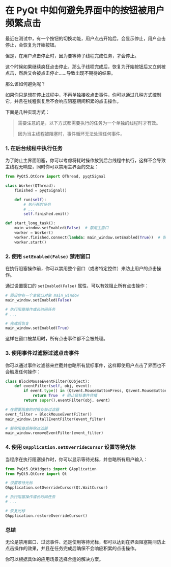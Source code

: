 # 在 PyQt 中如何避免界面中的按钮被用户频繁点击

最近在测试中，有一个按钮的切换功能，用户点击开始后，会显示停止，用户点击停止，会恢复为开始按钮。

但是，在用户点击停止时，因为要等待子线程完成任务，才会停止。

这个时候如果继续疯狂点击停止，那么子线程完成后，恢复为开始按钮后又立刻被点击，然后又会被点击停止……导致出现不期待的结果。

那么该如何避免呢？

如果你只是想在停止过程中，不再单独接收点击事件，你可以通过几种方式控制它，并且在线程恢复后不会响应阻塞期间积累的点击操作。

下面是几种实现方式：

> 需要注意的是，以下方式都需要执行的任务为一个单独的线程时才有效。
>
> 因为当主线程被阻塞时，事件循环无法处理任何事件。

### 1. 在后台线程中执行任务

为了防止主界面阻塞，你可以考虑将耗时操作放到后台线程中执行，这样不会导致主线程无响应，同时你可以禁用主界面的交互：

```python
from PyQt5.QtCore import QThread, pyqtSignal

class Worker(QThread):
    finished = pyqtSignal()

    def run(self):
        # 执行耗时任务
        # ...
        self.finished.emit()

def start_long_task():
    main_window.setEnabled(False)  # 禁用主窗口
    worker = Worker()
    worker.finished.connect(lambda: main_window.setEnabled(True))  # 恢复主窗口
    worker.start()
```

### 2. 使用 `setEnabled(False)` 禁用窗口

在执行阻塞操作前，你可以禁用整个窗口（或者特定控件）来防止用户的点击操作。

通过设置窗口的 `setEnabled(False)` 属性，可以有效阻止所有点击操作：

```python
# 假设你有一个主窗口对象 main_window
main_window.setEnabled(False)

# 执行阻塞操作或长时间任务
# ...

# 完成后恢复
main_window.setEnabled(True)
```

这样在窗口被禁用时，所有点击事件都不会被处理。

### 3. 使用事件过滤器过滤点击事件

你可以通过事件过滤器来拦截并忽略所有鼠标事件，这样即使用户点击了界面也不会触发任何操作：

```python
class BlockMouseEventFilter(QObject):
    def eventFilter(self, obj, event):
        if event.type() in (QEvent.MouseButtonPress, QEvent.MouseButtonRelease):
            return True  # 阻止鼠标事件传播
        return super().eventFilter(obj, event)

# 在需要阻塞的时候安装过滤器
event_filter = BlockMouseEventFilter()
main_window.installEventFilter(event_filter)

# 解除阻塞后移除过滤器
main_window.removeEventFilter(event_filter)
```

### 4. 使用 `QApplication.setOverrideCursor` 设置等待光标

当程序在执行阻塞操作时，你可以显示等待光标，并忽略所有用户输入：

```python
from PyQt5.QtWidgets import QApplication
from PyQt5.QtCore import Qt

# 设置等待光标
QApplication.setOverrideCursor(Qt.WaitCursor)

# 执行阻塞操作或长时间任务
# ...

# 恢复光标
QApplication.restoreOverrideCursor()
```

### 总结

无论是禁用窗口、过滤事件、还是使用等待光标，都可以达到在界面阻塞期间防止点击操作的效果，并且在任务完成后确保不会响应积累的点击操作。

你可以根据具体的应用场景选择合适的解决方案。
